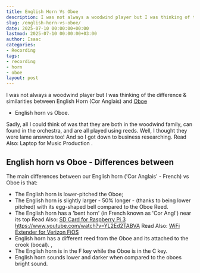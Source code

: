 ```yaml
---
title: English Horn Vs Oboe
description: I was not always a woodwind player but I was thinking of the difference & similarities between English Horn Cor Anglais and Oboe - English horn vs Oboe....
slug: /english-horn-vs-oboe/
date: 2025-07-10 00:00:00+00:00
lastmod: 2025-07-10 00:00:00+03:00
author: Isaac
categories:
- Recording
tags:
- recording
- horn
- oboe
layout: post
---
```

I was not always a woodwind player but I was thinking of the difference & similarities between English Horn (Cor Anglais) and
[Oboe](https://pestpolicy.com/what-is-an-oboe/)
- English horn vs Oboe.

Sadly, all I could think of was that they are both in the woodwind family, can found in the orchestra, and are all played using reeds.
Well, I thought they were lame answers too! And so I got down to business researching. Read Also:
Laptop for Music Production
.
## English horn vs Oboe - Differences between
The main differences between our English horn ('Cor Anglais' - French) vs Oboe is that:
- The English horn is lower-pitched the Oboe;
- The English horn is slightly larger - 50% longer - (thanks to being lower pitched) with its egg-shaped bell compared to the Oboe Reed.
- The English horn has a 'bent horn' (in French known as 'Cor Angl') near its top
Read Also:
[SD Card for Raspberry Pi 3](https://pestpolicy.com/best-sd-card-for-raspberry-pi-3/)
https://www.youtube.com/watch?v=YL2Ed2TABVA
Read Also:
[WiFi Extender for Verizon FiOS](https://pestpolicy.com/best-wifi-extender-for-verizon-fios/)
- English horn has a different reed from the Oboe and its attached to the crook (bocal). ,
- The English horn is in the F key while the Oboe is in the C key.
- English horn sounds lower and darker when compared to the oboes bright sound.